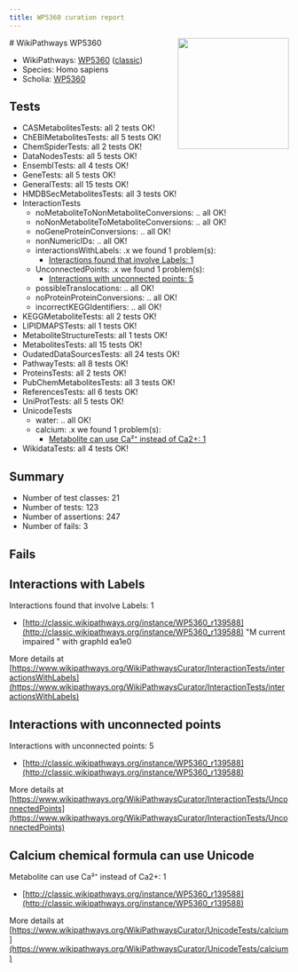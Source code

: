```yaml
---
title: WP5360 curation report
---
```


<img style="float: right; width: 200px" src="https://upload.wikimedia.org/wikipedia/commons/thumb/8/83/Wplogo_with_text_500.png/640px-Wplogo_with_text_500.png" />
# WikiPathways WP5360

* WikiPathways: [WP5360](https://wikipathways.org/pathways/WP5360) ([classic](https://classic.wikipathways.org/instance/WP5360))
* Species: Homo sapiens
* Scholia: [WP5360](https://scholia.toolforge.org/wikipathways/WP5360)
## Tests
* CASMetabolitesTests: all 2 tests OK!
* ChEBIMetabolitesTests: all 5 tests OK!
* ChemSpiderTests: all 2 tests OK!
* DataNodesTests: all 5 tests OK!
* EnsemblTests: all 4 tests OK!
* GeneTests: all 5 tests OK!
* GeneralTests: all 15 tests OK!
* HMDBSecMetabolitesTests: all 3 tests OK!
* InteractionTests
    * noMetaboliteToNonMetaboliteConversions: .. all OK!
    * noNonMetaboliteToMetaboliteConversions: .. all OK!
    * noGeneProteinConversions: .. all OK!
    * nonNumericIDs: .. all OK!
    * interactionsWithLabels: .x we found 1 problem(s):
        * [Interactions found that involve Labels: 1](#630d2678)
    * UnconnectedPoints: .x we found 1 problem(s):
        * [Interactions with unconnected points: 5](#35a61add)
    * possibleTranslocations: .. all OK!
    * noProteinProteinConversions: .. all OK!
    * incorrectKEGGIdentifiers: .. all OK!
* KEGGMetaboliteTests: all 2 tests OK!
* LIPIDMAPSTests: all 1 tests OK!
* MetaboliteStructureTests: all 1 tests OK!
* MetabolitesTests: all 15 tests OK!
* OudatedDataSourcesTests: all 24 tests OK!
* PathwayTests: all 8 tests OK!
* ProteinsTests: all 2 tests OK!
* PubChemMetabolitesTests: all 3 tests OK!
* ReferencesTests: all 6 tests OK!
* UniProtTests: all 5 tests OK!
* UnicodeTests
    * water: .. all OK!
    * calcium: .x we found 1 problem(s):
        * [Metabolite can use Ca²⁺ instead of Ca2+: 1](#11d84c22)
* WikidataTests: all 4 tests OK!


## Summary

* Number of test classes: 21
* Number of tests: 123
* Number of assertions: 247
* Number of fails: 3

## Fails

<a name="630d2678" />

## Interactions with Labels

Interactions found that involve Labels: 1

* [http://classic.wikipathways.org/instance/WP5360_r139588](http://classic.wikipathways.org/instance/WP5360_r139588) "M current
impaired
" with graphId ea1e0


More details at [https://www.wikipathways.org/WikiPathwaysCurator/InteractionTests/interactionsWithLabels](https://www.wikipathways.org/WikiPathwaysCurator/InteractionTests/interactionsWithLabels)

<a name="35a61add" />

## Interactions with unconnected points

Interactions with unconnected points: 5

* [http://classic.wikipathways.org/instance/WP5360_r139588](http://classic.wikipathways.org/instance/WP5360_r139588)


More details at [https://www.wikipathways.org/WikiPathwaysCurator/InteractionTests/UnconnectedPoints](https://www.wikipathways.org/WikiPathwaysCurator/InteractionTests/UnconnectedPoints)

<a name="11d84c22" />

## Calcium chemical formula can use Unicode

Metabolite can use Ca²⁺ instead of Ca2+: 1

* [http://classic.wikipathways.org/instance/WP5360_r139588](http://classic.wikipathways.org/instance/WP5360_r139588)


More details at [https://www.wikipathways.org/WikiPathwaysCurator/UnicodeTests/calcium](https://www.wikipathways.org/WikiPathwaysCurator/UnicodeTests/calcium)

